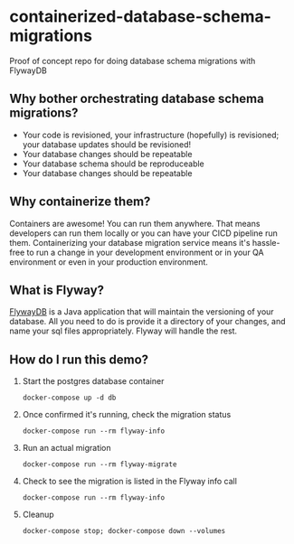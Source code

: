# containerized-database-schema-migrations
Proof of concept repo for doing database schema migrations with FlywayDB

## Why bother orchestrating database schema migrations?
- Your code is revisioned, your infrastructure (hopefully) is revisioned; your database updates should be revisioned!
- Your database changes should be repeatable
- Your database schema should be reproduceable
- Your database changes should be repeatable

## Why containerize them?
Containers are awesome! You can run them anywhere. That means developers can run them locally or you can have your CICD pipeline run them. Containerizing your database migration service means it's hassle-free to run a change in your development environment or in your QA environment or even in your production environment.

## What is Flyway?
[FlywayDB](https://flywaydb.org/) is a Java application that will maintain the versioning of your database. All you need to do is provide it a directory of your changes, and name your sql files appropriately. Flyway will handle the rest.

## How do I run this demo?
1. Start the postgres database container
    ```
    docker-compose up -d db
    ```
1. Once confirmed it's running, check the migration status
    ```
    docker-compose run --rm flyway-info
    ```
1. Run an actual migration
    ```
    docker-compose run --rm flyway-migrate
    ```
1. Check to see the migration is listed in the Flyway info call
    ```
    docker-compose run --rm flyway-info
    ```
1. Cleanup
    ```
    docker-compose stop; docker-compose down --volumes
    ```
